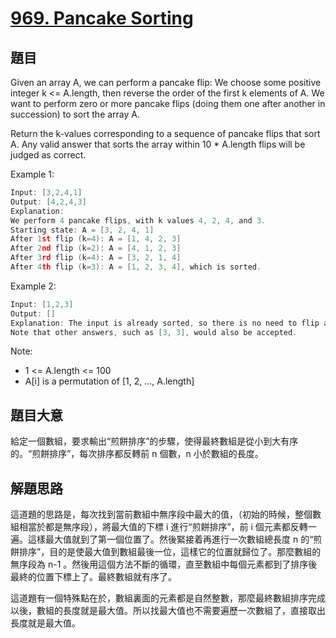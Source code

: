 # [969. Pancake Sorting](https://leetcode.com/problems/pancake-sorting/)

## 題目

Given an array A, we can perform a pancake flip: We choose some positive integer k <= A.length, then reverse the order of the first k elements of A.  We want to perform zero or more pancake flips (doing them one after another in succession) to sort the array A.

Return the k-values corresponding to a sequence of pancake flips that sort A.  Any valid answer that sorts the array within 10 * A.length flips will be judged as correct.

Example 1:

```c
Input: [3,2,4,1]
Output: [4,2,4,3]
Explanation: 
We perform 4 pancake flips, with k values 4, 2, 4, and 3.
Starting state: A = [3, 2, 4, 1]
After 1st flip (k=4): A = [1, 4, 2, 3]
After 2nd flip (k=2): A = [4, 1, 2, 3]
After 3rd flip (k=4): A = [3, 2, 1, 4]
After 4th flip (k=3): A = [1, 2, 3, 4], which is sorted. 
```

Example 2:

```c
Input: [1,2,3]
Output: []
Explanation: The input is already sorted, so there is no need to flip anything.
Note that other answers, such as [3, 3], would also be accepted.
```

Note:

- 1 <= A.length <= 100
- A[i] is a permutation of [1, 2, ..., A.length]

## 題目大意

給定一個數組，要求輸出“煎餅排序”的步驟，使得最終數組是從小到大有序的。“煎餅排序”，每次排序都反轉前 n 個數，n 小於數組的長度。

## 解題思路

這道題的思路是，每次找到當前數組中無序段中最大的值，（初始的時候，整個數組相當於都是無序段），將最大值的下標 i 進行“煎餅排序”，前 i 個元素都反轉一遍。這樣最大值就到了第一個位置了。然後緊接着再進行一次數組總長度 n 的“煎餅排序”，目的是使最大值到數組最後一位，這樣它的位置就歸位了。那麼數組的無序段為 n-1 。然後用這個方法不斷的循環，直至數組中每個元素都到了排序後最終的位置下標上了。最終數組就有序了。

這道題有一個特殊點在於，數組裏面的元素都是自然整數，那麼最終數組排序完成以後，數組的長度就是最大值。所以找最大值也不需要遍歷一次數組了，直接取出長度就是最大值。
